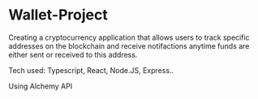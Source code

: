 # Wallet-Project

Creating a cryptocurrency application that allows users to track specific addresses on the blockchain and receive notifactions anytime funds are either sent or received to this address.


Tech used: Typescript, React, Node.JS, Express..

Using Alchemy API 
